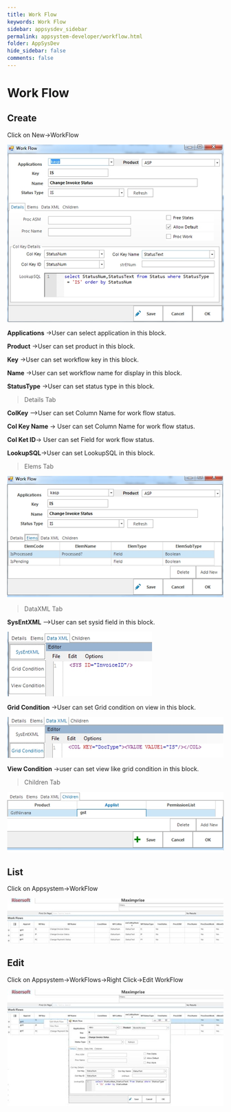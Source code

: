 ```yaml
---
title: Work Flow
keywords: Work Flow
sidebar: appsysdev_sidebar
permalink: appsystem-developer/workflow.html
folder: AppSysDev
hide_sidebar: false
comments: false
---
```


# Work Flow

## Create

Click on New->WorkFlow

![](images/image8_109.jpg)

**Applications** ->User can select application in this block.

**Product** ->User can set product in this block.

**Key** ->User can set workflow key in this block.

**Name** ->User can set workflow name for display in this block.

**StatusType** ->User can set status type in this block.

>Details Tab

**ColKey** —>User can set Column Name for work flow status.

**Col Key Name** -> User can set Column Name for work flow status.

**Col Ket ID**-> User can set Field for work flow status.

**LookupSQL**->User can set LookupSQL in this block.

>Elems Tab

![](images/image8_110.jpg)

>DataXML Tab

**SysEntXML** —>User can set sysid field in this block.

![](images/image8_111.jpg)

**Grid Condition** ->User can set Grid condition on view in this block.

![](images/image8_112.jpg)

**View Condition** ->user can set view like grid condition in this block.

>Children Tab

![](images/image8_113.jpg)

## List

Click on  Appsystem->WorkFlow

![](images/image8_114.jpg)

##  Edit

Click on Appsystem->WorkFlows->Right Click->Edit WorkFlow

![](images/image8_115.jpg)
